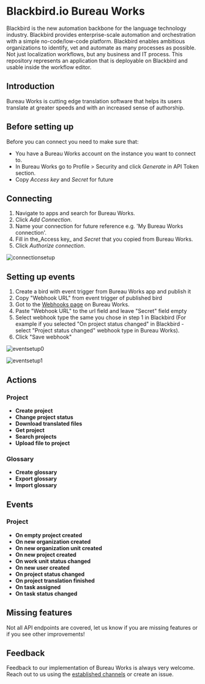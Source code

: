 # Blackbird.io Bureau Works

Blackbird is the new automation backbone for the language technology industry. Blackbird provides enterprise-scale automation and orchestration with a simple no-code/low-code platform. Blackbird enables ambitious organizations to identify, vet and automate as many processes as possible. Not just localization workflows, but any business and IT process. This repository represents an application that is deployable on Blackbird and usable inside the workflow editor.

## Introduction

<!-- begin docs -->

Bureau Works is cutting edge translation software that helps its users translate at greater speeds and with an increased sense of authorship.

## Before setting up

Before you can connect you need to make sure that:

- You have a Bureau Works account on the instance you want to connect to.
- In Bureau Works go to Profile > Security and click _Generate_ in API Token section.
- Copy _Access key_ and _Secret_ for future

## Connecting

1. Navigate to apps and search for Bureau Works.
2. Click _Add Connection_.
3. Name your connection for future reference e.g. 'My Bureau Works connection'.
4. Fill in the_Access key_ and _Secret_ that you copied from Bureau Works.
5. Click _Authorize connection_.

![connectionsetup](image/README/connectionsetup.png)

## Setting up events

1. Create a bird with event trigger from Bureau Works app and publish it
2. Copy "Webhook URL" from event trigger of published bird
3. Got to the [Webhooks page](https://app.bwx.io/settings/account-settings/webhooks) on Bureau Works.
4. Paste "Webhook URL" to the url field and leave "Secret" field empty
5. Select webhook type the same you chose in step 1 in Blackbird (For example if you selected "On project status changed" in Blackbird - select "Project status changed" webhook type in Bureau Works).
6. Click "Save webhook"

![eventsetup0](image/README/eventsetup0.png)

![eventsetup1](image/README/eventsetup1.png)

## Actions

### Project

- **Create project**
- **Change project status**
- **Download translated files**
- **Get project**
- **Search projects**
- **Upload file to project**

### Glossary

- **Create glossary**
- **Export glossary**
- **Import glossary**

## Events

### Project

- **On empty project created**
- **On new organization created**
- **On new organization unit created**
- **On new project created**
- **On work unit status changed**
- **On new user created**
- **On project status changed**
- **On project translation finished**
- **On task assigned**
- **On task status changed**

## Missing features

Not all API endpoints are covered, let us know if you are missing features or if you see other improvements!

## Feedback

Feedback to our implementation of Bureau Works is always very welcome. Reach out to us using the [established channels](https://www.blackbird.io/) or create an issue.

<!-- end docs -->
